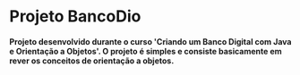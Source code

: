 # Projeto BancoDio
#### Projeto desenvolvido durante o curso 'Criando um Banco Digital com Java e Orientação a Objetos'. O projeto é simples e consiste basicamente em rever os conceitos de orientação a objetos.
